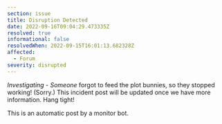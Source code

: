 ```yaml
---
section: issue
title: Disruption Detected
date: 2022-09-16T09:04:29.473335Z
resolved: true
informational: false
resolvedWhen: 2022-09-15T16:01:13.682328Z
affected:
  - Forum
severity: disrupted
---
```

*Investigating* - _Someone_ forgot to feed the plot bunnies, so they stopped working! (Sorry.) This incident post will be updated once we have more information. Hang tight!

This is an automatic post by a monitor bot.
        